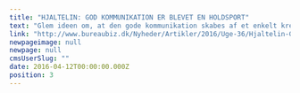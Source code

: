 ```yaml
---
title: "HJALTELIN: GOD KOMMUNIKATION ER BLEVET EN HOLDSPORT"
text: "Glem ideen om, at den gode kommunikation skabes af et enkelt kreativt team. Hos Hjaltelin Stahl er det evnen til at sammensætte tværgående teams, som skal skabe succes'erne."
link: "http://www.bureaubiz.dk/Nyheder/Artikler/2016/Uge-36/Hjaltelin-God-kommunikation-er-blevet-en-holdsport"
newpageimage: null
newpage: null
cmsUserSlug: ""
date: 2016-04-12T00:00:00.000Z
position: 3
---
```


